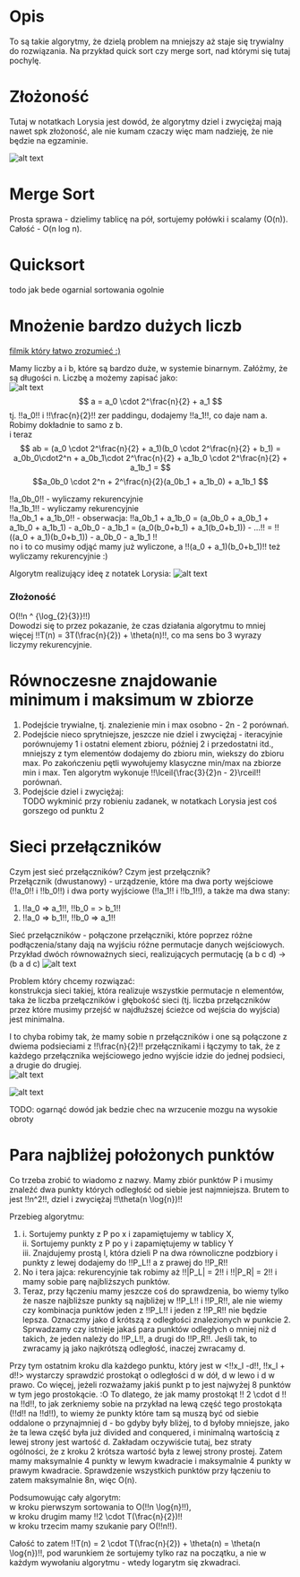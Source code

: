 # Opis

To są takie algorytmy, że dzielą problem na mniejszy aż staje się trywialny do rozwiązania. Na przykład quick sort czy merge sort, nad którymi się tutaj pochylę.

# Złożoność

Tutaj w notatkach Lorysia jest dowód, że algorytmy dziel i zwyciężaj mają nawet spk złożoność, ale nie kumam czaczy więc mam nadzieję, że nie będzie na egzaminie.

![alt text](images/complexity.png)

# Merge Sort

Prosta sprawa - dzielimy tablicę na pół, sortujemy połówki i scalamy (O(n)). Całość - O(n log n).

# Quicksort

todo jak bede ogarnial sortowania ogolnie

# Mnożenie bardzo dużych liczb

[filmik który łatwo zrozumieć :)](https://www.youtube.com/watch?v=JCbZayFr9RE)

Mamy liczby a i b, które są bardzo duże, w systemie binarnym. Załóżmy, że są długości n.
Liczbę a możemy zapisać jako:  
![alt text](images/kara1.png)  
$$ a = a_0 \cdot 2^\frac{n}{2} + a_1 $$
tj. !!a_0!! i !!\frac{n}{2}!! zer paddingu, dodajemy !!a_1!!, co daje nam a. Robimy dokładnie to samo z b.  
i teraz $$ ab = (a_0 \cdot 2^\frac{n}{2} + a_1)(b_0 \cdot 2^\frac{n}{2} + b_1) = a_0b_0\cdot2^n + a_0b_1\cdot 2^\frac{n}{2} + a_1b_0 \cdot 2^\frac{n}{2} + a_1b_1 = $$ $$a_0b_0 \cdot 2^n + 2^\frac{n}{2}(a_0b_1 + a_1b_0) + a_1b_1 $$

!!a_0b_0!! - wyliczamy rekurencyjnie  
!!a_1b_1!! - wyliczamy rekurencyjnie  
!!a_0b_1 + a_1b_0!! - obserwacja: !!a_0b_1 + a_1b_0 = (a_0b_0 + a_0b_1 + a_1b_0 + a_1b_1) - a_0b_0 - a_1b_1 = (a_0(b_0+b_1) + a_1(b_0+b_1)) - ...!! = !!((a_0 + a_1)(b_0+b_1)) - a_0b_0 - a_1b_1 !!  
no i to co musimy odjąć mamy już wyliczone, a !!(a_0 + a_1)(b_0+b_1)!! też wyliczamy rekurencyjnie :)

Algorytm realizujący ideę z notatek Lorysia:
![alt text](images/kara2.png)

### Złożoność

O(!!n ^ {\log\_{2}{3}}!!)  
Dowodzi się to przez pokazanie, że czas działania algorytmu to mniej więcej !!T(n) = 3T(\frac{n}{2}) + \theta(n)!!, co ma sens bo 3 wyrazy liczymy rekurencyjnie.

# Równoczesne znajdowanie minimum i maksimum w zbiorze

1. Podejście trywialne, tj. znalezienie min i max osobno - 2n - 2 porównań.
2. Podejście nieco sprytniejsze, jeszcze nie dziel i zwyciężaj - iteracyjnie porównujemy 1 i ostatni element zbioru, później 2 i przedostatni itd., mniejszy z tym elementów dodajemy do zbioru min, wiekszy do zbioru max. Po zakończeniu pętli wywołujemy klasyczne min/max na zbiorze min i max. Ten algorytm wykonuje !!\lceil{\frac{3}{2}n - 2}\rceil!! porównań.
3. Podejście dziel i zwyciężaj:  
   TODO wykminić przy robieniu zadanek, w notatkach Lorysia jest coś gorszego od punktu 2

# Sieci przełączników

Czym jest sieć przełączników? Czym jest przełącznik?  
Przełącznik (dwustanowy) - urządzenie, które ma dwa porty wejściowe (!!a_0!! i !!b_0!!) i dwa porty wyjściowe (!!a_1!! i !!b_1!!), a także ma dwa stany:

1.  !!a_0 => a_1!!, !!b_0 = > b_1!!
2.  !!a_0 => b_1!!, !!b_0 => a_1!!

Sieć przełączników - połączone przełączniki, które poprzez różne podłączenia/stany dają na wyjściu różne permutacje danych wejściowych.
Przykład dwóch równoważnych sieci, realizujących permutację (a b c d) -> (b a d c)
![alt text](images/sieci1.png)

Problem który chcemy rozwiązać:  
konstrukcja sieci takiej, która realizuje wszystkie permutacje n elementów, taka że liczba przełączników i głębokość sieci (tj. liczba przełączników przez które musimy przejść w najdłuższej ścieżce od wejścia do wyjścia) jest minimalna.

I to chyba robimy tak, że mamy sobie n przełączników i one są połączone z dwiema podsieciami z !!\frac{n}{2}!! przełącznikami i łączymy to tak, że z każdego przełącznika wejściowego jedno wyjście idzie do jednej podsieci, a drugie do drugiej.  
![alt text](images/sieci2.png)

![alt text](images/sieci3.png)

TODO: ogarnąć dowód jak bedzie chec na wrzucenie mozgu na wysokie obroty

# Para najbliżej położonych punktów

Co trzeba zrobić to wiadomo z nazwy. Mamy zbiór punktów P i musimy znaleźć dwa punkty których odległość od siebie jest najmniejsza. Brutem to jest !!n^2!!, dziel i zwyciężaj !!\theta(n \log{n})!!

Przebieg algorytmu:

1. i. Sortujemy punkty z P po x i zapamiętujemy w tablicy X,  
   ii. Sortujemy punkty z P po y i zapamiętujemy w tablicy Y  
   iii. Znajdujemy prostą l, która dzieli P na dwa równoliczne podzbiory i punkty z lewej dodajemy do !!P_L!! a z prawej do !!P_R!!
2. No i tera jajca: rekurencyjnie tak robimy aż !!|P_L| = 2!! i !!|P_R| = 2!! i mamy sobie parę najbliższych punktów.
3. Teraz, przy łączeniu mamy jeszcze coś do sprawdzenia, bo wiemy tylko że nasze najbliższe punkty są najbliżej w !!P_L!! i !!P_R!!, ale nie wiemy czy kombinacja punktów jeden z !!P_L!! i jeden z !!P_R!! nie będzie lepsza. Oznaczmy jako d krótszą z odległości znalezionych w punkcie 2. Sprwadzamy czy istnieje jakaś para punktów odległych o mniej niż d takich, że jeden należy do !!P_L!!, a drugi do !!P_R!!. Jeśli tak, to zwracamy ją jako najkrótszą odległość, inaczej zwracamy d.

Przy tym ostatnim kroku dla każdego punktu, który jest w <!!x_l -d!!, !!x_l + d!!> wystarczy sprawdzić prostokąt o odległości d w dół, d w lewo i d w prawo. Co więcej, jeżeli rozważamy jakiś punkt p to jest najwyżej 8 punktów w tym jego prostokącie. :O To dlatego, że jak mamy prostokąt !! 2 \cdot d !! na !!d!!, to jak zerkniemy sobie na przykład na lewą część tego prostokąta (!!d!! na !!d!!), to wiemy że punkty które tam są muszą być od siebie oddalone o przynajmniej d - bo gdyby były bliżej, to d byłoby mniejsze, jako że ta lewa część była już divided and conquered, i minimalną wartością z lewej strony jest wartość d. Zakładam oczywiście tutaj, bez straty ogólności, że z kroku 2 krótsza wartość była z lewej strony prostej. Zatem mamy maksymalnie 4 punkty w lewym kwadracie i maksymalnie 4 punkty w prawym kwadracie. Sprawdzenie wszystkich punktów przy łączeniu to zatem maksymalnie 8n, więc O(n).

Podsumowując cały algorytm:  
w kroku pierwszym sortowania to O(!!n \log{n}!!),  
w kroku drugim mamy !!2 \cdot T(\frac{n}{2})!!  
w kroku trzecim mamy szukanie pary O(!!n!!).

Całość to zatem !!T(n) = 2 \cdot T(\frac{n}{2}) + \theta(n) = \theta(n \log{n})!!, pod warunkiem że sortujemy tylko raz na początku, a nie w każdym wywołaniu algorytmu - wtedy logarytm się zkwadraci.
